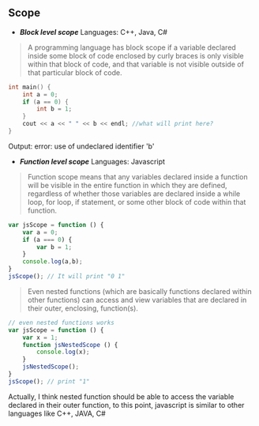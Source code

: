 ## Scope

- ***Block level scope***
Languages: C++, Java, C#

> A programming language has block scope if a variable declared inside some block of code enclosed by curly braces is only 
> visible within that block of code, and that variable is not visible outside of that particular block of code.

```C++
int main() {
    int a = 0;
    if (a == 0) {
        int b = 1;
    }
    cout << a << " " << b << endl; //what will print here?  
}
```

Output: error: use of undeclared identifier 'b'

- ***Function level scope***
Languages: Javascript

> Function scope means that any variables declared inside a function will be visible in the entire function in which they are defined, regardless of whether those variables are declared inside a while loop, for loop, if statement, or some other block of code within that function. 

```javascript
var jsScope = function () {
	var a = 0;
	if (a === 0) {
		var b = 1;
	}
	console.log(a,b);
}
jsScope(); // It will print "0 1"
```
> Even nested functions (which are basically functions declared within other functions) can access and view variables that are declared in their outer, enclosing, function(s).

```javascript
// even nested functions works
var jsScope = function () {
	var x = 1;
	function jsNestedScope () {
		console.log(x);
	}
	jsNestedScope();
}
jsScope(); // print "1"
```
Actually, I think nested function should be able to access the variable declared in their outer function, to this point, javascript is similar to other languages like C++, JAVA, C#

